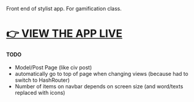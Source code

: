 Front end of stylist app. For gamification class.

# [👉 VIEW THE APP LIVE](https://christian-byrne.github.io/clementine/)

#### TODO

- Model/Post Page (like civ post)
- automatically go to top of page when changing views (because had to switch to HashRouter)
- Number of items on navbar depends on screen size (and word/texts replaced with icons)
